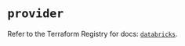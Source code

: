 # `provider`

Refer to the Terraform Registry for docs: [`databricks`](https://registry.terraform.io/providers/databricks/databricks/1.34.0/docs).
